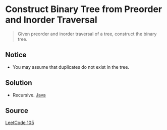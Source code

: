 # Construct Binary Tree from Preorder and Inorder Traversal

> Given preorder and inorder traversal of a tree, construct the binary tree.

## Notice

- You may assume that duplicates do not exist in the tree.

## Solution

- Recursive. [Java](solution1.java)

## Source

[LeetCode 105](https://leetcode.com/problems/construct-binary-tree-from-preorder-and-inorder-traversal/)